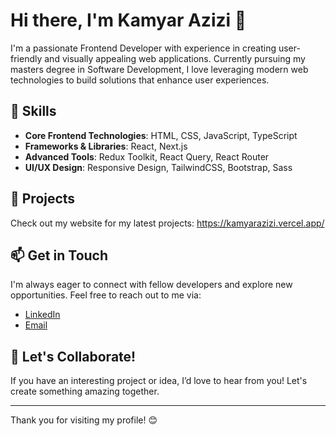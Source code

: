 # Hi there, I'm Kamyar Azizi 👋

I'm a passionate Frontend Developer with experience in creating user-friendly and visually appealing web applications. 
Currently pursuing my masters degree in Software Development, I love leveraging modern web technologies to build solutions that enhance user experiences.

## 🌱 Skills

- **Core Frontend Technologies**: HTML, CSS, JavaScript, TypeScript
- **Frameworks & Libraries**: React, Next.js
- **Advanced Tools**: Redux Toolkit, React Query, React Router
- **UI/UX Design**: Responsive Design, TailwindCSS, Bootstrap, Sass

## 🚀 Projects

Check out my website for my latest projects: https://kamyarazizi.vercel.app/

## 📫 Get in Touch

I'm always eager to connect with fellow developers and explore new opportunities. Feel free to reach out to me via:

- [LinkedIn](https://www.linkedin.com/in/kamyarazz/)
- [Email](mailto:kamyar1380azizi@gmail.com)

## 🌟 Let's Collaborate!

If you have an interesting project or idea, I’d love to hear from you! Let's create something amazing together.

---

Thank you for visiting my profile! 😊

<!--## Hi there 👋-->

<!--
**KamyarAzz/KamyarAzz** is a ✨ _special_ ✨ repository because its `README.md` (this file) appears on your GitHub profile.

Here are some ideas to get you started:

- 🔭 I’m currently working on ...
- 🌱 I’m currently learning ...
- 👯 I’m looking to collaborate on ...
- 🤔 I’m looking for help with ...
- 💬 Ask me about ...
- 📫 How to reach me: ...
- 😄 Pronouns: ...
- ⚡ Fun fact: ...
-->
